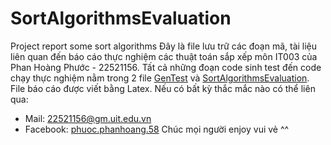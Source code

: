# SortAlgorithmsEvaluation
Project report some sort algorithms
Đây là file lưu trữ các đoạn mã, tài liệu liên quan đến báo cáo thực nghiệm các thuật toán sắp xếp môn IT003 của Phan Hoàng Phước - 22521156.
Tất cả những đoạn code sinh test đến code chạy thực nghiệm nằm trong 2 file [GenTest](https://github.com/Phuoc0123/SortAlgorithmsEvaluation/tree/main/GenTest) và [SortAlgorithmsEvaluation](https://github.com/Phuoc0123/SortAlgorithmsEvaluation/tree/main/SortAlgorithmValuation).
File báo cáo được viết bằng Latex.
Nếu có bất kỳ thắc mắc nào có thể liên qua:
- Mail: 22521156@gm.uit.edu.vn
- Facebook: [phuoc.phanhoang.58](https://www.facebook.com/phuoc.phanhoang.58/)
Chúc mọi người enjoy vui vẻ ^^
